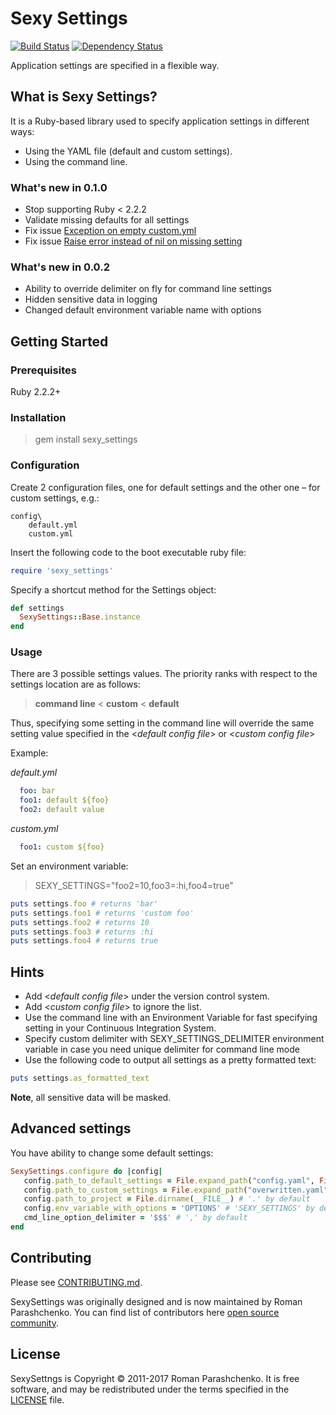# Sexy Settings

[![Build Status](https://travis-ci.org/romikoops/sexy_settings.svg?branch=master)][travis]
[![Dependency Status](https://gemnasium.com/romikoops/sexy_settings.png)][gemnasium]

[travis]: https://travis-ci.org/romikoops/sexy_settings
[gemnasium]: https://gemnasium.com/romikoops/sexy_settings
(https://gemnasium.com/romikoops/sexy_settings)

Application settings are specified in a flexible way.

## What is Sexy Settings?

It is a Ruby-based library used to specify application settings in different ways:

* Using the YAML file (default and custom settings).
* Using the command line.

### What's new in 0.1.0

- Stop supporting Ruby < 2.2.2
- Validate missing defaults for all settings
- Fix issue [Exception on empty custom.yml](https://github.com/romikoops/sexy_settings/issues/6)
- Fix issue [Raise error instead of nil on missing setting](https://github.com/romikoops/sexy_settings/issues/7)

### What's new in 0.0.2

- Ability to override delimiter on fly for command line settings
- Hidden sensitive data in logging
- Changed default environment variable name with options

## Getting Started

### Prerequisites

Ruby 2.2.2+

### Installation

>   gem install sexy_settings

### Configuration

Create 2 configuration files, one for default settings and the other one – for custom settings, e.g.:

```
config\
    default.yml
    custom.yml
```

  Insert the following code to the boot executable ruby file:

 ```ruby
 require 'sexy_settings'
 ```

  Specify a shortcut method for the Settings object:

 ```ruby
 def settings
   SexySettings::Base.instance
 end
 ```

### Usage

There are 3 possible settings values. The priority ranks with respect to the settings location are as follows:

> **command line** < **custom** < **default**

Thus, specifying some setting in the command line will override the same setting value specified in the <_default config file_> or <_custom config file_>

Example:

_default.yml_

```yaml
  foo: bar
  foo1: default ${foo}
  foo2: default value
```

 _custom.yml_

```yaml
  foo1: custom ${foo}
```

Set an environment variable:

> SEXY_SETTINGS="foo2=10,foo3=:hi,foo4=true"

```ruby
puts settings.foo # returns 'bar'
puts settings.foo1 # returns 'custom foo'
puts settings.foo2 # returns 10
puts settings.foo3 # returns :hi
puts settings.foo4 # returns true
```


## Hints

* Add <_default config file_> under the version control system.
* Add <_custom config file_> to ignore the list.
*	Use the command line with an Environment Variable for fast specifying setting in your Continuous Integration System.
* Specify custom delimiter with  SEXY_SETTINGS_DELIMITER environment variable in case you need unique delimiter for command line mode
* Use the following code to output all settings as a pretty formatted text:
```ruby
puts settings.as_formatted_text
```
__Note__, all sensitive data will be masked.

## Advanced settings

You have ability to change some default settings:

```ruby
SexySettings.configure do |config|
   config.path_to_default_settings = File.expand_path("config.yaml", File.join(File.dirname(__FILE__), '..', 'config')) # 'default.yml' by default
   config.path_to_custom_settings = File.expand_path("overwritten.yaml", File.join(File.dirname(__FILE__), '..', 'config')) # 'custom.yml' by default
   config.path_to_project = File.dirname(__FILE__) # '.' by default
   config.env_variable_with_options = 'OPTIONS' # 'SEXY_SETTINGS' by default
   cmd_line_option_delimiter = '$$$' # ',' by default
end
```

Contributing
------------

Please see [CONTRIBUTING.md](https://github.com/romikoops/sexy_settings/blob/master/CONTRIBUTING.md).

SexySettings was originally designed and is now maintained by Roman Parashchenko. You can find list of contributors here [open source
community](https://github.com/romikoops/sexy_settings/graphs/contributors).

License
-------

SexySettngs is Copyright © 2011-2017 Roman Parashchenko. It is free
software, and may be redistributed under the terms specified in the
[LICENSE](/LICENSE_MIT) file.
